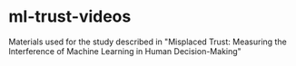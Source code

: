 # ml-trust-videos
Materials used for the study described in "Misplaced Trust: Measuring the Interference of Machine Learning in Human Decision-Making"
